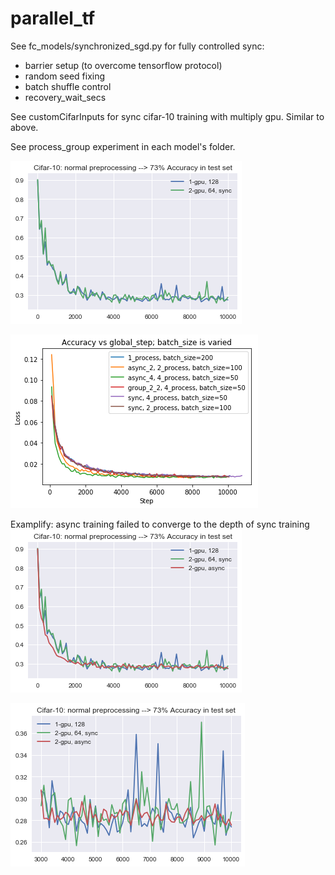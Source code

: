 # parallel_tf

See fc_models/synchronized_sgd.py for fully controlled sync:
  - barrier setup (to overcome tensorflow protocol)
  - random seed fixing
  - batch shuffle control
  - recovery_wait_secs
  
See customCifarInputs for sync cifar-10 training with multiply gpu. Similar to above.

See process_group experiment in each model's folder.

![Alt text](./sync_cifar10_naive_cnn.png?raw=true "Cifar-10 sync training")

![Alt text](./async_sync_group_conv.png?raw=true "Title")

Examplify: async training failed to converge to the depth of sync training
![Alt text](./sync_async_cifar10.png?raw=true "Title")

![Alt text](./convergence_depth.png?raw=true "Convergence level in detail")  

